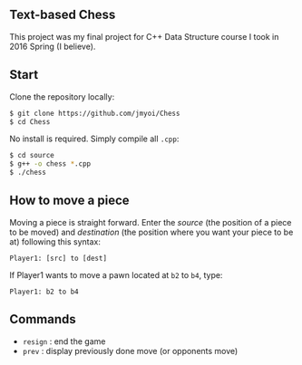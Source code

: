 ## Text-based Chess
This project was my final project for C++ Data Structure course I took in 2016 Spring (I believe).

## Start
Clone the repository locally: <br />
``` bash
$ git clone https://github.com/jmyoi/Chess
$ cd Chess
```

No install is required. Simply compile all `.cpp`:
```bash
$ cd source
$ g++ -o chess *.cpp
$ ./chess
```

## How to move a piece
Moving a piece is straight forward. Enter the *source* (the position of a piece to be moved) and *destination* 
(the position where you want your piece to be at) following this syntax:
```terminal
Player1: [src] to [dest]
```

If Player1 wants to move a pawn located at `b2` to `b4`, type:
```terminal
Player1: b2 to b4
```

## Commands
- `resign` : end the game
- `prev` : display previously done move (or opponents move)
